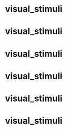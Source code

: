 # visual_stimuli
# visual_stimuli
# visual_stimuli
# visual_stimuli
# visual_stimuli
# visual_stimuli
